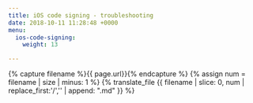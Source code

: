 ```yaml
---
title: iOS code signing - troubleshooting
date: 2018-10-11 11:28:48 +0000
menu:
  ios-code-signing:
    weight: 13

---
```

{% capture filename %}{{ page.url}}{% endcapture %}
{% assign num = filename | size | minus: 1 %}
{% translate_file {{ filename | slice: 0, num | replace_first:'/','' | append: ".md" }} %}
